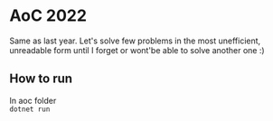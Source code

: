 # AoC 2022

Same as last year. Let's solve few problems in the most unefficient, unreadable form until I forget or wont'be able to solve another one :)

## How to run
In aoc folder  
`dotnet run` 
